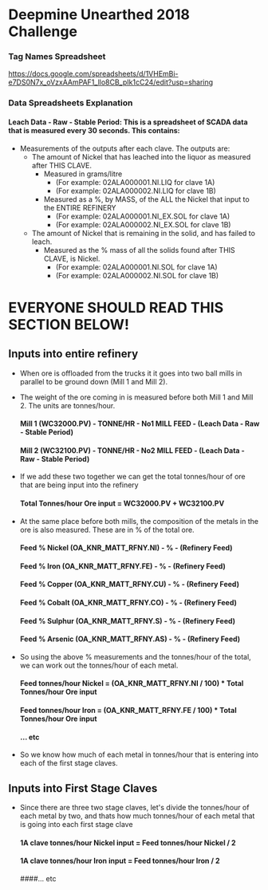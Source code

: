 # Deepmine Unearthed 2018 Challenge

### Tag Names Spreadsheet
https://docs.google.com/spreadsheets/d/1VHEmBi-e7DS0N7x_oVzxAAmPAF1_llo8CB_pIk1cC24/edit?usp=sharing


### Data Spreadsheets Explanation
#### Leach Data - Raw - Stable Period: This  is a spreadsheet of SCADA data that is measured every 30 seconds. This contains:
- Measurements of the outputs after each clave. The outputs are:
    - The amount of Nickel that has leached into the liquor as measured after THIS CLAVE.
        - Measured in grams/litre
            - (For example: 02ALA000001.NI.LIQ for clave 1A)
            - (For example: 02ALA000002.NI.LIQ for clave 1B)
        - Measured as a %, by MASS, of the ALL the Nickel that input to the ENTIRE REFINERY
            - (For example: 02ALA000001.NI_EX.SOL for clave 1A)
            - (For example: 02ALA000002.NI_EX.SOL for clave 1B)
    - The amount of Nickel that is remaining in the solid, and has failed to leach. 
        - Measured as the % mass of all the solids found after THIS CLAVE, is Nickel.
            - (For example: 02ALA000001.NI.SOL for clave 1A)
            - (For example: 02ALA000002.NI.SOL for clave 1B)


# EVERYONE SHOULD READ THIS SECTION BELOW!
## Inputs into entire refinery

- When ore is offloaded from the trucks it it goes into two ball mills in parallel to be ground down (Mill 1 and Mill 2).
- The weight of the ore coming in is measured before both Mill 1 and Mill 2. The units are tonnes/hour.
	#### Mill 1 (WC32000.PV) - TONNE/HR - No1 MILL FEED - (Leach Data - Raw - Stable Period)
	#### Mill 2 (WC32100.PV) - TONNE/HR - No2 MILL FEED - (Leach Data - Raw - Stable Period)

- If we add these two together we can get the total tonnes/hour of ore that are being input into the refinery
	#### Total Tonnes/hour Ore input = WC32000.PV + WC32100.PV
	
- At the same place before both mills, the composition of the metals in the ore is also measured. These are in % of the total ore.
	#### Feed % Nickel (OA_KNR_MATT_RFNY.NI) - % - (Refinery Feed)
	#### Feed % Iron (OA_KNR_MATT_RFNY.FE) - % - (Refinery Feed)
	#### Feed % Copper (OA_KNR_MATT_RFNY.CU) - % - (Refinery Feed)
	#### Feed % Cobalt (OA_KNR_MATT_RFNY.CO) - % - (Refinery Feed)
	#### Feed % Sulphur (OA_KNR_MATT_RFNY.S) - % - (Refinery Feed)
	#### Feed % Arsenic (OA_KNR_MATT_RFNY.AS) - % - (Refinery Feed)
	
- So using the above % measurements and the tonnes/hour of the total, we can work out the tonnes/hour of each metal.
	#### Feed tonnes/hour Nickel = (OA_KNR_MATT_RFNY.NI / 100) * Total Tonnes/hour Ore input
	#### Feed tonnes/hour Iron = (OA_KNR_MATT_RFNY.FE / 100) * Total Tonnes/hour Ore input
	#### ... etc

- So we know how much of each metal in tonnes/hour that is entering into each of the first stage claves.

## Inputs into First Stage Claves

- Since there are three two stage claves, let's divide the tonnes/hour of each metal by two, and thats how much tonnes/hour of each metal that is going into each first stage clave
	#### 1A clave tonnes/hour Nickel input = Feed tonnes/hour Nickel / 2
	#### 1A clave tonnes/hour Iron input = Feed tonnes/hour Iron / 2
	####... etc